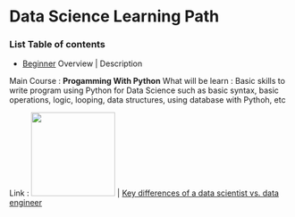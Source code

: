 # Data Science Learning Path


### List Table of contents 


* [Beginner](#Beginner)
Overview | Description

Main Course : **Progamming With Python**
What will be learn :
Basic skills to write program using Python for Data Science such as basic syntax, basic operations, logic, looping, data structures, using database with Pythoh, etc

Link : [<img src="https://cdn.techinasia.com/wp-content/uploads/2015/06/coursera.png" width="150" />](http://i.imgur.com/0OoLaa5.png) | [Key differences of a data scientist vs. data engineer](https://searchbusinessanalytics.techtarget.com/feature/Key-differences-of-a-data-scientist-vs-data-engineer)




